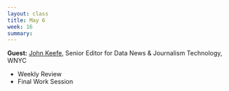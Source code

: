 ```yaml
---
layout: class
title: May 6
week: 16
summary:
---
```


**Guest:** [John Keefe](https://twitter.com/jkeefe), Senior Editor for Data News & Journalism Technology, WNYC

* Weekly Review
* Final Work Session